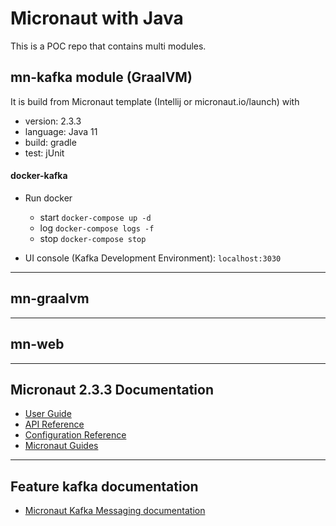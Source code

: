# Micronaut with Java

This is a POC repo that contains multi modules.

## mn-kafka module (GraalVM)
It is build from Micronaut template (Intellij or micronaut.io/launch) with
* version: 2.3.3
* language: Java 11
* build: gradle
* test: jUnit

#### docker-kafka
* Run docker
    * start `docker-compose up -d `
    * log `docker-compose logs -f`
    * stop `docker-compose stop`
  
* UI console (Kafka Development Environment): `localhost:3030`

---

## mn-graalvm



---

## mn-web



---




## Micronaut 2.3.3 Documentation

- [User Guide](https://docs.micronaut.io/2.3.3/guide/index.html)
- [API Reference](https://docs.micronaut.io/2.3.3/api/index.html)
- [Configuration Reference](https://docs.micronaut.io/2.3.3/guide/configurationreference.html)
- [Micronaut Guides](https://guides.micronaut.io/index.html)

---

## Feature kafka documentation

- [Micronaut Kafka Messaging documentation](https://micronaut-projects.github.io/micronaut-kafka/latest/guide/index.html)

